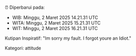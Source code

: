 ⏰ Diperbarui pada:
- WIB: Minggu, 2 Maret 2025 14.21.31 UTC
- WITA: Minggu, 2 Maret 2025 15.21.31 UTC
- WIT: Minggu, 2 Maret 2025 16.21.31 UTC

Kutipan Inspiratif:
"Im sorry my fault. I forgot youre an Idiot."


Kategori: attitude

